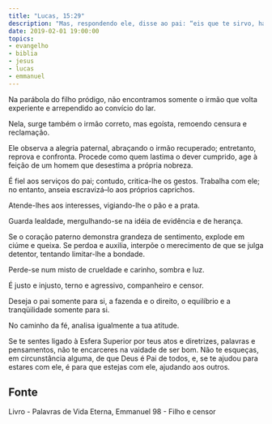 ```yaml
---
title: "Lucas, 15:29"
description: "Mas, respondendo ele, disse ao pai: “eis que te sirvo, há tantos anos, sem nunca transgredir o teu mandamento, e nunca me deste um cabrito para alegrar-me com meus amigos... – Jesus"
date: 2019-02-01 19:00:00
topics: 
- evangelho
- biblia
- jesus
- lucas
- emmanuel
---
```


Na parábola do filho pródigo, não encontramos somente o irmão que volta experiente e
arrependido ao convício do lar.

Nela, surge também o irmão correto, mas egoísta, remoendo censura e reclamação.

Ele observa a alegria paternal, abraçando o irmão recuperado; entretanto, reprova e
confronta. Procede como quem lastima o dever cumprido, age à feição de um homem que
desestima a própria nobreza.

É fiel aos serviços do pai; contudo, critica-lhe os gestos. Trabalha com ele; no entanto,
anseia escravizá–lo aos próprios caprichos.

Atende-lhes aos interesses, vigiando-lhe o pão e a prata.

Guarda lealdade, mergulhando-se na idéia de evidência e de herança.

Se o coração paterno demonstra grandeza de sentimento, explode em ciúme e queixa. Se
perdoa e auxilia, interpõe o merecimento de que se julga detentor, tentando limitar-lhe a
bondade.

Perde-se num misto de crueldade e carinho, sombra e luz.

É justo e injusto, terno e agressivo, companheiro e censor.

Deseja o pai somente para si, a fazenda e o direito, o equilíbrio e a tranqüilidade somente
para si.

No caminho da fé, analisa igualmente a tua atitude.

Se te sentes ligado à Esfera Superior por teus atos e diretrizes, palavras e pensamentos,
não te encarceres na vaidade de ser bom. Não te esqueças, em circunstância alguma, de
que Deus é Pai de todos, e, se te ajudou para estares com ele, é para que estejas com
ele, ajudando aos outros.



## Fonte
Livro - Palavras de Vida Eterna, Emmanuel
98 - Filho e censor
